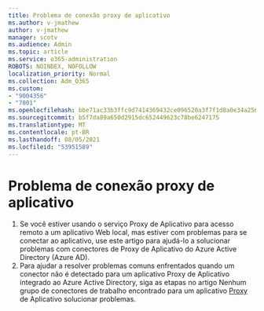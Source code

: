 ```yaml
---
title: Problema de conexão proxy de aplicativo
ms.author: v-jmathew
author: v-jmathew
manager: scotv
ms.audience: Admin
ms.topic: article
ms.service: o365-administration
ROBOTS: NOINDEX, NOFOLLOW
localization_priority: Normal
ms.collection: Adm_O365
ms.custom:
- "9004356"
- "7801"
ms.openlocfilehash: bbe71ac33b3ffc9d7414369432ce096520a3f7f1d8a0e34a256df2db7765d583
ms.sourcegitcommit: b5f7da89a650d2915dc652449623c78be6247175
ms.translationtype: MT
ms.contentlocale: pt-BR
ms.lasthandoff: 08/05/2021
ms.locfileid: "53951589"
---
```

# <a name="app-proxy-connection-issue"></a>Problema de conexão proxy de aplicativo

1. Se você estiver usando o serviço Proxy de Aplicativo para acesso remoto a um aplicativo Web [](https://docs.microsoft.com/azure/active-directory/manage-apps/application-proxy-debug-connectors) local, mas estiver com problemas para se conectar ao aplicativo, use este artigo para ajudá-lo a solucionar problemas com conectores de Proxy de Aplicativo do Azure Active Directory (Azure AD).
2. Para ajudar a resolver problemas comuns enfrentados quando um conector não é detectado para um aplicativo Proxy de Aplicativo integrado ao Azure Active Directory, siga as etapas no artigo Nenhum grupo de conectores de trabalho encontrado para um aplicativo [Proxy](https://docs.microsoft.com/azure/active-directory/application-proxy-connectivity-no-working-connector) de Aplicativo solucionar problemas.
